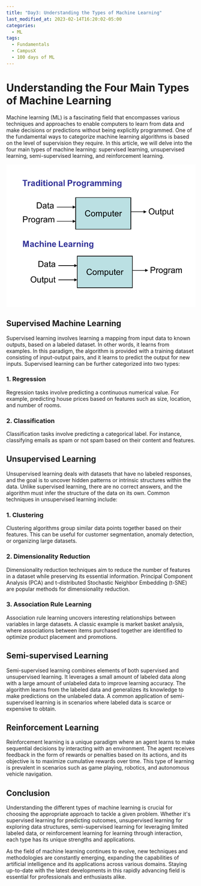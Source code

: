 ```yaml
---
title: "Day3: Understanding the Types of Machine Learning"
last_modified_at: 2023-02-14T16:20:02-05:00
categories:
  - ML 
tags:
  - Fundamentals
  - CampusX
  - 100 days of ML
---
```


# Understanding the Four Main Types of Machine Learning

Machine learning (ML) is a fascinating field that encompasses various techniques and approaches to enable computers to learn from data and make decisions or predictions without being explicitly programmed. One of the fundamental ways to categorize machine learning algorithms is based on the level of supervision they require. In this article, we will delve into the four main types of machine learning: supervised learning, unsupervised learning, semi-supervised learning, and reinforcement learning.

![Machine Learning Types](../assets/images/Day1_ML.png)

## Supervised Machine Learning

Supervised learning involves learning a mapping from input data to known outputs, based on a labeled dataset. In other words, it learns from examples. In this paradigm, the algorithm is provided with a training dataset consisting of input-output pairs, and it learns to predict the output for new inputs. Supervised learning can be further categorized into two types:

### 1. Regression

Regression tasks involve predicting a continuous numerical value. For example, predicting house prices based on features such as size, location, and number of rooms.

### 2. Classification

Classification tasks involve predicting a categorical label. For instance, classifying emails as spam or not spam based on their content and features.

## Unsupervised Learning

Unsupervised learning deals with datasets that have no labeled responses, and the goal is to uncover hidden patterns or intrinsic structures within the data. Unlike supervised learning, there are no correct answers, and the algorithm must infer the structure of the data on its own. Common techniques in unsupervised learning include:

### 1. Clustering

Clustering algorithms group similar data points together based on their features. This can be useful for customer segmentation, anomaly detection, or organizing large datasets.

### 2. Dimensionality Reduction

Dimensionality reduction techniques aim to reduce the number of features in a dataset while preserving its essential information. Principal Component Analysis (PCA) and t-distributed Stochastic Neighbor Embedding (t-SNE) are popular methods for dimensionality reduction.

### 3. Association Rule Learning

Association rule learning uncovers interesting relationships between variables in large datasets. A classic example is market basket analysis, where associations between items purchased together are identified to optimize product placement and promotions.

## Semi-supervised Learning

Semi-supervised learning combines elements of both supervised and unsupervised learning. It leverages a small amount of labeled data along with a large amount of unlabeled data to improve learning accuracy. The algorithm learns from the labeled data and generalizes its knowledge to make predictions on the unlabeled data. A common application of semi-supervised learning is in scenarios where labeled data is scarce or expensive to obtain.

## Reinforcement Learning

Reinforcement learning is a unique paradigm where an agent learns to make sequential decisions by interacting with an environment. The agent receives feedback in the form of rewards or penalties based on its actions, and its objective is to maximize cumulative rewards over time. This type of learning is prevalent in scenarios such as game playing, robotics, and autonomous vehicle navigation.

## Conclusion

Understanding the different types of machine learning is crucial for choosing the appropriate approach to tackle a given problem. Whether it's supervised learning for predicting outcomes, unsupervised learning for exploring data structures, semi-supervised learning for leveraging limited labeled data, or reinforcement learning for learning through interaction, each type has its unique strengths and applications.

As the field of machine learning continues to evolve, new techniques and methodologies are constantly emerging, expanding the capabilities of artificial intelligence and its applications across various domains. Staying up-to-date with the latest developments in this rapidly advancing field is essential for professionals and enthusiasts alike.